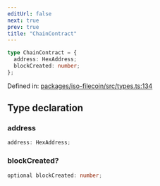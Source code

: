 ```yaml
---
editUrl: false
next: true
prev: true
title: "ChainContract"
---
```


```ts
type ChainContract = {
  address: HexAddress;
  blockCreated: number;
};
```

Defined in: [packages/iso-filecoin/src/types.ts:134](https://github.com/hugomrdias/filecoin/blob/main/packages/iso-filecoin/src/types.ts#L134)

## Type declaration

### address

```ts
address: HexAddress;
```

### blockCreated?

```ts
optional blockCreated: number;
```
